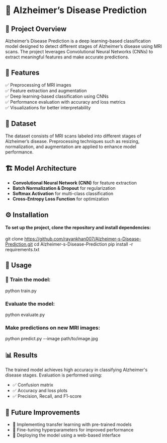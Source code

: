 # 🧠 Alzheimer’s Disease Prediction  

## 📌 Project Overview  
Alzheimer’s Disease Prediction is a deep learning-based classification model designed to detect different stages of Alzheimer’s disease using MRI scans. The project leverages Convolutional Neural Networks (CNNs) to extract meaningful features and make accurate predictions.  

## 🚀 Features  
✅ Preprocessing of MRI images  
✅ Feature extraction and augmentation  
✅ Deep learning-based classification using CNNs  
✅ Performance evaluation with accuracy and loss metrics  
✅ Visualizations for better interpretability  

## 📂 Dataset  
The dataset consists of MRI scans labeled into different stages of Alzheimer’s disease. Preprocessing techniques such as resizing, normalization, and augmentation are applied to enhance model performance.  

## 🏗 Model Architecture  
- **Convolutional Neural Network (CNN)** for feature extraction  
- **Batch Normalization & Dropout** for regularization  
- **Softmax Activation** for multi-class classification  
- **Cross-Entropy Loss Function** for optimization  

## ⚙️ Installation  
#### To set up the project, clone the repository and install dependencies:
git clone https://github.com/rayankhan007/Alzheimer-s-Disease-Prediction.git 
cd Alzheimer-s-Disease-Prediction
pip install -r requirements.txt 
  
## 🚀 Usage  

### 🚀 Train the model:
python train.py

### Evaluate the model:
python evaluate.py

### Make predictions on new MRI images:
python predict.py --image path/to/image.jpg

## 📊 Results  
The trained model achieves high accuracy in classifying Alzheimer's disease stages. Evaluation is performed using:  

- ✅ Confusion matrix  
- ✅ Accuracy and loss plots  
- ✅ Precision, Recall, and F1-score  

## 📝 Future Improvements  
- 🔹 Implementing transfer learning with pre-trained models  
- 🔹 Fine-tuning hyperparameters for improved performance  
- 🔹 Deploying the model using a web-based interface  






